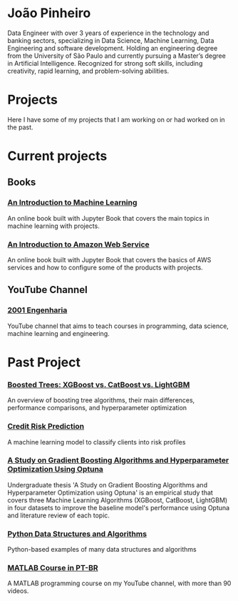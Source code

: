 # João Pinheiro
Data Engineer with over 3 years of experience in the technology and banking sectors, specializing in Data Science, Machine Learning, Data Engineering and software development. Holding an engineering degree from the University of São Paulo and currently pursuing a Master’s degree in Artificial Intelligence. Recognized for strong soft skills, including creativity, rapid learning, and problem-solving abilities.

# Projects
Here I have some of my projects that I am working on or had worked on in the past.


# Current projects

## Books
### [An Introduction to Machine Learning](https://joaomh.github.io/ml-book/intro.html)
An online book built with Jupyter Book that covers the main topics in machine learning with projects.
### [An Introduction to Amazon Web Service](https://joaomh.github.io/aws-book/intro.html)
An online book built with Jupyter Book that covers the basics of AWS services and how to configure some of the products with projects.
## YouTube Channel 
### [2001 Engenharia](https://www.youtube.com/@2001Engenharia)
YouTube channel that aims to teach courses in programming, data science, machine learning and engineering.

# Past Project
### [Boosted Trees: XGBoost vs. CatBoost vs. LightGBM](https://joaomh.github.io/projects/2023-10-01-catboost-lgbm-xgboost/main.html)
An overview of boosting tree algorithms, their main differences, performance comparisons, and hyperparameter optimization
### [Credit Risk Prediction](https://joaomh.github.io/projects/2023-09-20-banking-risk-predict/main.html)
A machine learning model to classify clients into risk profiles
### [A Study on Gradient Boosting Algorithms and Hyperparameter Optimization Using Optuna](https://github.com/joaomh/study_boosting_optuna_USP_undergraduate_thesis?tab=readme-ov-file#a-study-on-gradient-boosting-algorithms-and-hyperparameter-optimization-using-optuna)
Undergraduate thesis 'A Study on Gradient Boosting Algorithms and Hyperparameter Optimization using Optuna' is an empirical study that covers three Machine Learning Algorithms (XGBoost, CatBoost, LightGBM) in four datasets to improve the baseline model's performance using Optuna and literature review of each topic.
### [Python Data Structures and Algorithms](https://github.com/joaomh/python-data-structures-and-algorithms)
Python-based examples of many data structures and algorithms
### [MATLAB Course in PT-BR](https://www.youtube.com/watch?v=da0qJnleaEQ&list=PLE1UtdMhwaEobcUPjpo27o5HxeBSYjLEs)
A MATLAB programming course on my YouTube channel, with more than 90 videos.
